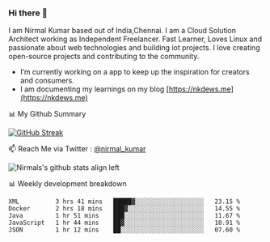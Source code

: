 ### Hi there 👋

 I am Nirmal Kumar based out of India,Chennai. I am a Cloud Solution Architect working as Independent Freelancer. Fast Learner, Loves Linux and passionate about web technologies and building iot projects. I love creating open-source projects and contributing to the community.

- I’m currently working on a app to keep up the inspiration for creators and consumers.
- I am documenting my learnings on my blog [https://nkdews.me](https://nkdews.me)


📊 My Github Summary

[![GitHub Streak](https://github-readme-streak-stats.herokuapp.com?user=nk-gears&theme=dark&hide_border=true&date_format=M%20j%5B%2C%20Y%5D)](https://git.io/streak-stats)


📫 Reach Me via  Twitter : [@nirmal_kumar](https://twitter.com/nirmal_kumar)

![Nirmals's github stats align left](https://github-readme-stats.vercel.app/api?username=nk-gears&show_icons=true)


📊 Weekly development breakdown

<!--START_SECTION:waka-->
```text
XML          3 hrs 41 mins   █████▓░░░░░░░░░░░░░░░░░░░   23.15 % 
Docker       2 hrs 18 mins   ███▓░░░░░░░░░░░░░░░░░░░░░   14.55 % 
Java         1 hr 51 mins    ███░░░░░░░░░░░░░░░░░░░░░░   11.67 % 
JavaScript   1 hr 44 mins    ██▓░░░░░░░░░░░░░░░░░░░░░░   10.91 % 
JSON         1 hr 12 mins    ██░░░░░░░░░░░░░░░░░░░░░░░   07.60 % 
```
<!--END_SECTION:waka-->



